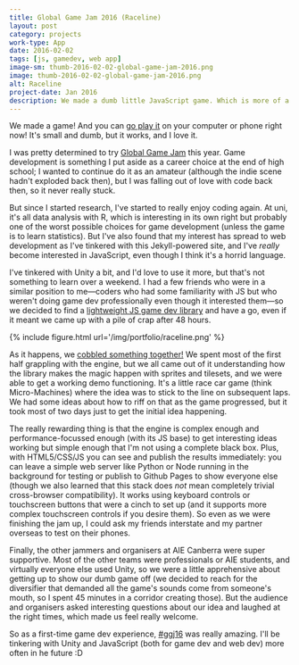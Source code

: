 ```yaml
---
title: Global Game Jam 2016 (Raceline)
layout: post
category: projects
work-type: App
date: 2016-02-02
tags: [js, gamedev, web app]
image-sm: thumb-2016-02-02-global-game-jam-2016.png
image: thumb-2016-02-02-global-game-jam-2016.png
alt: Raceline
project-date: Jan 2016
description: We made a dumb little JavaScript game. Which is more of a game than I've made before!
---
```

We made a game! And you can [go play it](http://flairgenes.github.io/raceline) on your computer or phone right now! It's small and dumb, but it works, and I love it.

I was pretty determined to try [Global Game Jam](http://globalgamejam.org) this year. Game development is something I put aside as a career choice at the end of high school; I wanted to continue do it as an amateur (although the indie scene hadn't exploded back then), but I was falling out of love with code back then, so it never really stuck.

But since I started research, I've started to really enjoy coding again. At uni, it's all data analysis with R, which is interesting in its own right but probably one of the worst possible choices for game development (unless the game is to learn statistics). But I've also found that my interest has spread to web development as I've tinkered with this Jekyll-powered site, and I've _really_ become interested in JavaScript, even though I think it's a horrid language.

I've tinkered with Unity a bit, and I'd love to use it more, but that's not something to learn over a weekend. I had a few friends who were in a similar position to me—coders who had some familiarity with JS but who weren't doing game dev professionally even though it interested them—so we decided to find a [lightweight JS game dev library](http://www.html5quintus.com) and have a go, even if it meant we came up with a pile of crap after 48 hours.

{% include figure.html url='/img/portfolio/raceline.png' %}

As it happens, we [cobbled something together!](http://flairgenes.github.io/raceline) We spent most of the first half grappling with the engine, but we all came out of it understanding how the library makes the magic happen with sprites and tilesets, and we were able to get a working demo functioning. It's a little race car game (think Micro-Machines) where the idea was to stick to the line on subsequent laps. We had some ideas about how to riff on that as the game progressed, but it took most of two days just to get the initial idea happening.

The really rewarding thing is that the engine is complex enough and performance-focussed enough (with its JS base) to get interesting ideas working but simple enough that I'm not using a complete black box. Plus, with HTML5/CSS/JS you can see and publish the results immediately: you can leave a simple web server like Python or Node running in the background for testing or publish to Github Pages to show everyone else (though we also learned that this stack does _not_ mean completely trivial cross-browser compatibility). It works using keyboard controls or touchscreen buttons that were a cinch to set up (and it supports more complex touchscreen controls if you desire them). So even as we were finishing the jam up, I could ask my friends interstate and my partner overseas to test on their phones.

Finally, the other jammers and organisers at AIE Canberra were super supportive. Most of the other teams were professionals or AIE students, and virtually everyone else used Unity, so we were a little apprehensive about getting up to show our dumb game off (we decided to reach for the diversifier that demanded all the game's sounds come from someone's mouth, so I spent 45 minutes in a corridor creating those). But the audience and organisers asked interesting questions about our idea and laughed at the right times, which made us feel really welcome.

So as a first-time game dev experience, [#ggj16](https://twitter.com/search?q=%23ggj16) was really amazing. I'll be tinkering with Unity and JavaScript (both for game dev and web dev) more often in he future :D  
